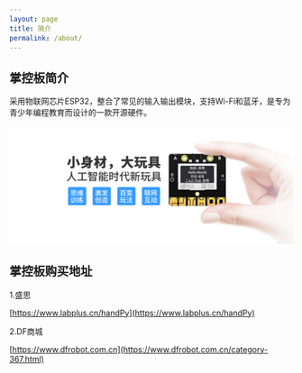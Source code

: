 ```yaml
---
layout: page
title: 简介
permalink: /about/
---
```


## 掌控板简介

采用物联网芯片ESP32，整合了常见的输入输出模块，支持Wi-Fi和蓝牙，是专为青少年编程教育而设计的一款开源硬件。

![掌控板](../images/handpy.png)

## 掌控板购买地址

1.盛思

[https://www.labplus.cn/handPy](https://www.labplus.cn/handPy)

2.DF商城

[https://www.dfrobot.com.cn](https://www.dfrobot.com.cn/category-367.html)